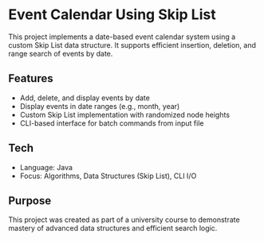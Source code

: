 # Event Calendar Using Skip List

This project implements a date-based event calendar system using a custom Skip List data structure. It supports efficient insertion, deletion, and range search of events by date.

## Features
- Add, delete, and display events by date
- Display events in date ranges (e.g., month, year)
- Custom Skip List implementation with randomized node heights
- CLI-based interface for batch commands from input file

## Tech
- Language: Java
- Focus: Algorithms, Data Structures (Skip List), CLI I/O

## Purpose
This project was created as part of a university course to demonstrate mastery of advanced data structures and efficient search logic.
